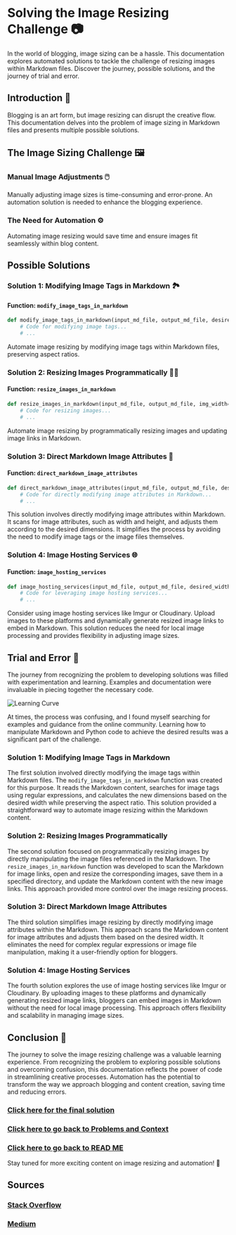 # Solving the Image Resizing Challenge 📷

In the world of blogging, image sizing can be a hassle. This documentation explores automated solutions to tackle the challenge of resizing images within Markdown files. Discover the journey, possible solutions, and the journey of trial and error.

## Introduction 📖

Blogging is an art form, but image resizing can disrupt the creative flow. This documentation delves into the problem of image sizing in Markdown files and presents multiple possible solutions.

## The Image Sizing Challenge 🖼️

### Manual Image Adjustments 🖱️

Manually adjusting image sizes is time-consuming and error-prone. An automation solution is needed to enhance the blogging experience.

### The Need for Automation ⚙️

Automating image resizing would save time and ensure images fit seamlessly within blog content.

## Possible Solutions

### Solution 1: Modifying Image Tags in Markdown 🏞️

#### Function: `modify_image_tags_in_markdown`

```python
def modify_image_tags_in_markdown(input_md_file, output_md_file, desired_width=600):
    # Code for modifying image tags...
    # ...
```

Automate image resizing by modifying image tags within Markdown files, preserving aspect ratios.

### Solution 2: Resizing Images Programmatically 🧑‍💻

#### Function: `resize_images_in_markdown`

```python
def resize_images_in_markdown(input_md_file, output_md_file, img_width=600):
    # Code for resizing images...
    # ...
```

Automate image resizing by programmatically resizing images and updating image links in Markdown.

### Solution 3: Direct Markdown Image Attributes 📏

#### Function: `direct_markdown_image_attributes`

```python
def direct_markdown_image_attributes(input_md_file, output_md_file, desired_width=600):
    # Code for directly modifying image attributes in Markdown...
    # ...
```

This solution involves directly modifying image attributes within Markdown. It scans for image attributes, such as width and height, and adjusts them according to the desired dimensions. It simplifies the process by avoiding the need to modify image tags or the image files themselves.

### Solution 4: Image Hosting Services 🌐

#### Function: `image_hosting_services`

```python
def image_hosting_services(input_md_file, output_md_file, desired_width=600):
    # Code for leveraging image hosting services...
    # ...
```

Consider using image hosting services like Imgur or Cloudinary. Upload images to these platforms and dynamically generate resized image links to embed in Markdown. This solution reduces the need for local image processing and provides flexibility in adjusting image sizes.

## Trial and Error 🤯

The journey from recognizing the problem to developing solutions was filled with experimentation and learning. Examples and documentation were invaluable in piecing together the necessary code.

![Learning Curve](https://media.giphy.com/media/3o7buirYcmV5nSwIRW/giphy.gif)

At times, the process was confusing, and I found myself searching for examples and guidance from the online community. Learning how to manipulate Markdown and Python code to achieve the desired results was a significant part of the challenge.

### Solution 1: Modifying Image Tags in Markdown

The first solution involved directly modifying the image tags within Markdown files. The `modify_image_tags_in_markdown` function was created for this purpose. It reads the Markdown content, searches for image tags using regular expressions, and calculates the new dimensions based on the desired width while preserving the aspect ratio. This solution provided a straightforward way to automate image resizing within the Markdown content.

### Solution 2: Resizing Images Programmatically

The second solution focused on programmatically resizing images by directly manipulating the image files referenced in the Markdown. The `resize_images_in_markdown` function was developed to scan the Markdown for image links, open and resize the corresponding images, save them in a specified directory, and update the Markdown content with the new image links. This approach provided more control over the image resizing process.

### Solution 3: Direct Markdown Image Attributes

The third solution simplifies image resizing by directly modifying image attributes within the Markdown. This approach scans the Markdown content for image attributes and adjusts them based on the desired width. It eliminates the need for complex regular expressions or image file manipulation, making it a user-friendly option for bloggers.

### Solution 4: Image Hosting Services

The fourth solution explores the use of image hosting services like Imgur or Cloudinary. By uploading images to these platforms and dynamically generating resized image links, bloggers can embed images in Markdown without the need for local image processing. This approach offers flexibility and scalability in managing image sizes.

## Conclusion 🎉

The journey to solve the image resizing challenge was a valuable learning experience. From recognizing the problem to exploring possible solutions and overcoming confusion, this documentation reflects the power of code in streamlining creative processes. Automation has the potential to transform the way we approach blogging and content creation, saving time and reducing errors.

### [Click here for the final solution](Final_Solution.md)
### [Click here to go back to Problems and Context](Problem_and_Context.md)
### [Click here to go back to READ ME](https://khadija-mahmoud.github.io/ai_art_plagiarism_post/)

Stay tuned for more exciting content on image resizing and automation! 🚀

## Sources
### [Stack Overflow](https://stackoverflow.com/)
### [Medium](https://medium.com/)
